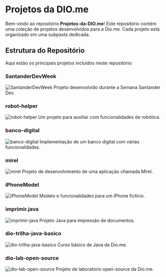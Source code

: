 # Projetos da DIO.me

Bem-vindo ao repositório **Projetos-da-DIO.me**! Este repositório contém uma coleção de projetos desenvolvidos para a Dio.me. Cada projeto está organizado em uma subpasta dedicada.

## Estrutura do Repositório

Aqui estão os principais projetos incluídos neste repositório:

### SantanderDevWeek
![SantanderDevWeek](imagens/santanderdevweek.png)
Projeto desenvolvido durante a Semana Santander Dev.

### robot-helper
![robot-helper](imagens/robot-helper.png)
Um projeto para auxiliar com funcionalidades de robótica.

### banco-digital
![banco-digital](imagens/banco-digital.png)
Implementação de um banco digital com várias funcionalidades.

### mirel
![mirel](imagens/mirel.png)
Projeto de desenvolvimento de uma aplicação chamada Mirel.

### iPhoneModel
![iPhoneModel](imagens/iphone-model.png)
Modelo e funcionalidades para um iPhone fictício.

### imprimir.java
![imprimir-java](imagens/imprimir-java.png)
Projeto Java para impressão de documentos.

### dio-trilha-java-basico
![dio-trilha-java-basico](imagens/dio-trilha-java-basico.png)
Curso básico de Java da Dio.me.

### dio-lab-open-source
![dio-lab-open-source](imagens/dio-lab-open-source.png)
Projeto de laboratório open-source da Dio.me.
